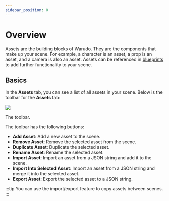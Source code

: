 ```yaml
---
sidebar_position: 0
---
```


# Overview

Assets are the building blocks of Warudo. They are the components that make up your scene. For example, a character is an asset, a prop is an asset, and a camera is also an asset. Assets can be referenced in [blueprints](../blueprints/overview) to add further functionality to your scene.

## Basics

In the **Assets** tab, you can see a list of all assets in your scene. Below is the toolbar for the **Assets** tab:

![](pathname:///doc-img/en-assets-1.png)
<p class="img-desc">The toolbar.</p>

The toolbar has the following buttons:
* **Add Asset**: Add a new asset to the scene.
* **Remove Asset**: Remove the selected asset from the scene.
* **Duplicate Asset**: Duplicate the selected asset.
* **Rename Asset**: Rename the selected asset.
* **Import Asset**: Import an asset from a JSON string and add it to the scene.
* **Import Into Selected Asset**: Import an asset from a JSON string and merge it into the selected asset.
* **Export Asset**: Export the selected asset to a JSON string.

:::tip
You can use the import/export feature to copy assets between scenes.
:::
